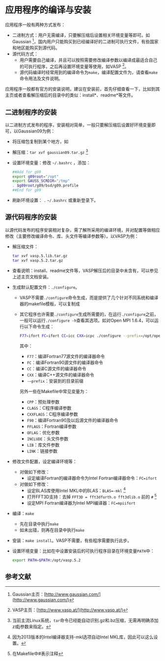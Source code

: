# 应用程序的编译与安装

应用程序一般有两种方式发布：

- 二进制方式：用户无需编译，只要解压缩后设置相关环境变量等即可。如Gaussian [^1]，国内用户只能购买到已经编译好的二进制可执行文件，有些国家和地区能购买到源代码。
- 源代码方式：
  - 用户需要自己编译，并且可以按照需要修改编译参数以编译成最适合自己的可执行程序，之后再设置环境变量等使用，如VASP [^2]。
  - 源代码编译时经常用到的编译命令为`make`，编译配置文件为，请查看`make`命令用法及文件说明。

应用程序一般都有官方的安装说明，建议在安装前，首先仔细查看一下，比如到其主页或者查看解压缩后的目录中的类似：install*、readme*等文件。

## 二进制程序的安装

以二进制方式发布的程序，安装相对简单，一般只要解压缩后设置好环境变量即可，以Gaussian09为例：

- 将压缩包复制到某个地方，如
- 解压缩：`tar xvf gaussian09.tar.gz` [^3]
- 设置环境变量：修改 `~/.bashrc` ，添加：

  ```bash
  ##Add for g09
  export g09root="/opt"
  export GAUSS_SCRDIR="/tmp"
  . $g09root/g09/bsd/g09.profile
  ##End for g09
  ```

- 刷新环境设置： `.` `~/.bashrc`  或重新登录下。

## 源代码程序的安装

以源代码发布的程序安装相对复杂，需了解所采用的编译环境，并对配置等做相应修改（主要修改编译命令、库、头文件等编译参数等）。以VASP为例：

- 解压缩文件：

  ```bash
  tar xvf vasp.5.lib.tar.gz
  tar xvf vasp.5.2.tar.gz
  ```

- 查看说明：install、readme文件等，VASP解压后的目录中未含有，可以参见上述主页文档安装。
- 生成默认配置文件：`./configure`。
  - VASP不需要`./configure`命令生成，而是提供了几个针对不同系统和编译器的makefile模板，可以复制成
  - 其它程序也许需要`./configure`生成所需要的，在运行`./configure`之前，一般可以运行`./configure -h`查看其选项。如对Open MPI 1.6.4，可以运行以下命令生成：

    ```bash
    F77=ifort FC=ifort CC=icc CXX=icpc ./configure --prefix=/opt/openmpi-1.6.4
    ```

    其中：

    - `F77`：编译Fortran77源文件的编译器命令
    - `FC`：编译Fortran90源文件的编译器命令
    - `CC`：编译C源文件的编译器命令
    - `CXX`：编译C++源文件的编译器命令
    - `-–prefix`：安装到的目录前缀

    另外一些在Makefile中常见变量为：

    - `CPP`：预处理参数
    - `CLAGS`：C程序编译参数
    - `CXXFLAGS`：C程序编译参数
    - `F90`：编译Fortran90及以后源文件的编译器命令
    - `FFLAGS`：Fortran编译参数
    - `OFLAG`：优化参数
    - `INCLUDE`：头文件参数
    - `LIB`：库文件参数
    - `LINK`：链接参数

- 修改文件配置，设定编译环境等：
  - 对做如下修改：
    - 设定编译Fortran的编译器命令为Intel Fortran编译器命令：`FC=ifort`
  - 对做如下修改：
    - 设定BLAS库使用Intel MKL中的BLAS：`BLAS=-mkl` [^4]
    - 打开FFT3D支持：去掉 `FFT3D = fft3dfurth.o fft3dlib.o` 前的 `#` [^5]
    - 设定MPI Fortran编译器为Intel MPI编译器：`FC=mpiifort`

- 编译：`make`
  - 先在目录中执行`make`
  - 如未出错，则再在目录中执行`make`

- 安装：`make install`。VASP不需要，有些程序需要执行此步。
- 设置环境变量：比如在中设置安装后的可执行程序目录在环境变量`PATH`中：

  ```bash
  export PATH=$PATH:/opt/vasp.5.2
  ```

## 参考文献

[^1]: Gaussian主页：[http://www.gaussian.com/](http://www.gaussian.com/)
[^2]: VASP主页：[http://www.vasp.at/](http://www.vasp.at/)
[^3]: 当前主流Linux系统，`tar`命令已经能自动识别.gz和.bz压缩，无需再明确添加z或j参数来指定。
[^4]: 因为2013版本的Intel编译器支持-mkl选项自动Intel MKL库，因此可以这么设置。
[^5]: 在Makefile中#表示注释
